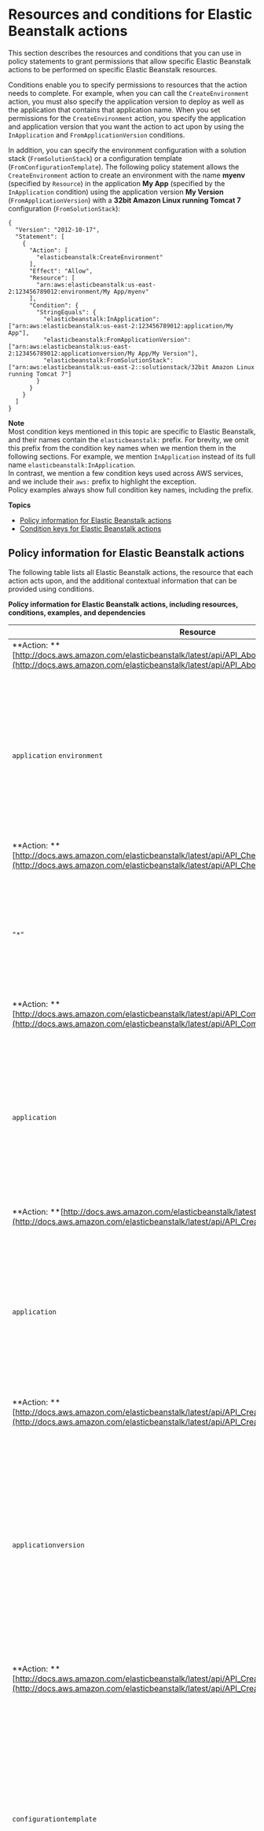 # Resources and conditions for Elastic Beanstalk actions<a name="AWSHowTo.iam.policies.actions"></a>

This section describes the resources and conditions that you can use in policy statements to grant permissions that allow specific Elastic Beanstalk actions to be performed on specific Elastic Beanstalk resources\.

Conditions enable you to specify permissions to resources that the action needs to complete\. For example, when you can call the `CreateEnvironment` action, you must also specify the application version to deploy as well as the application that contains that application name\. When you set permissions for the `CreateEnvironment` action, you specify the application and application version that you want the action to act upon by using the `InApplication` and `FromApplicationVersion` conditions\. 

In addition, you can specify the environment configuration with a solution stack \(`FromSolutionStack`\) or a configuration template \(`FromConfigurationTemplate`\)\. The following policy statement allows the `CreateEnvironment` action to create an environment with the name **myenv** \(specified by `Resource`\) in the application **My App** \(specified by the `InApplication` condition\) using the application version **My Version** \(`FromApplicationVersion`\) with a **32bit Amazon Linux running Tomcat 7** configuration \(`FromSolutionStack`\):

```
{
  "Version": "2012-10-17",
  "Statement": [
    {
      "Action": [
        "elasticbeanstalk:CreateEnvironment"
      ],
      "Effect": "Allow",
      "Resource": [
        "arn:aws:elasticbeanstalk:us-east-2:123456789012:environment/My App/myenv"
      ],
      "Condition": {
        "StringEquals": {
          "elasticbeanstalk:InApplication": ["arn:aws:elasticbeanstalk:us-east-2:123456789012:application/My App"],
          "elasticbeanstalk:FromApplicationVersion": ["arn:aws:elasticbeanstalk:us-east-2:123456789012:applicationversion/My App/My Version"],
          "elasticbeanstalk:FromSolutionStack": ["arn:aws:elasticbeanstalk:us-east-2::solutionstack/32bit Amazon Linux running Tomcat 7"]
        }
      }
    }
  ]
}
```

**Note**  
Most condition keys mentioned in this topic are specific to Elastic Beanstalk, and their names contain the `elasticbeanstalk:` prefix\. For brevity, we omit this prefix from the condition key names when we mention them in the following sections\. For example, we mention `InApplication` instead of its full name `elasticbeanstalk:InApplication`\.  
In contrast, we mention a few condition keys used across AWS services, and we include their `aws:` prefix to highlight the exception\.  
Policy examples always show full condition key names, including the prefix\.

**Topics**
+ [Policy information for Elastic Beanstalk actions](#AWSHowTo.iam.policies.actions.table)
+ [Condition keys for Elastic Beanstalk actions](#AWSHowTo.iam.policies.conditions)

## Policy information for Elastic Beanstalk actions<a name="AWSHowTo.iam.policies.actions.table"></a>

The following table lists all Elastic Beanstalk actions, the resource that each action acts upon, and the additional contextual information that can be provided using conditions\.


**Policy information for Elastic Beanstalk actions, including resources, conditions, examples, and dependencies**  

| Resource | Conditions | Example statement | 
| --- | --- | --- | 
| **Action: **[http://docs.aws.amazon.com/elasticbeanstalk/latest/api/API_AbortEnvironmentUpdate.html](http://docs.aws.amazon.com/elasticbeanstalk/latest/api/API_AbortEnvironmentUpdate.html) | 
|  `application` `environment`  |  `aws:ResourceTag/key-name` \(Optional\) `aws:TagKeys` \(Optional\)  |  The following policy allows a user to abort environment update operations on environments in an application named `My App`\. <pre>{<br />  "Version": "2012-10-17",<br />  "Statement": [<br />    {<br />      "Action": [<br />        "elasticbeanstalk:AbortEnvironmentUpdate"<br />      ],<br />      "Effect": "Allow",<br />      "Resource": [<br />        "arn:aws:elasticbeanstalk:us-east-2:123456789012:application/My App"<br />      ]<br />    }<br />  ]<br />}</pre>  | 
| **Action: **[http://docs.aws.amazon.com/elasticbeanstalk/latest/api/API_CheckDNSAvailability.html](http://docs.aws.amazon.com/elasticbeanstalk/latest/api/API_CheckDNSAvailability.html) | 
|  `"*"`  |  N/A  |  <pre>{<br />  "Version": "2012-10-17",<br />  "Statement": [<br />    {<br />      "Action": [<br />        "elasticbeanstalk:CheckDNSAvailability"<br />      ],<br />      "Effect": "Allow",<br />      "Resource": "*"<br />    }<br />  ]<br />}</pre>  | 
| **Action: **[http://docs.aws.amazon.com/elasticbeanstalk/latest/api/API_ComposeEnvironments.html](http://docs.aws.amazon.com/elasticbeanstalk/latest/api/API_ComposeEnvironments.html) | 
|  `application`  |  `aws:ResourceTag/key-name` \(Optional\) `aws:TagKeys` \(Optional\)  |  The following policy allows a user to compose environments that belong to an application named `My App`\. <pre>{<br />  "Version": "2012-10-17",<br />  "Statement": [<br />    {<br />      "Action": [<br />        "elasticbeanstalk:ComposeEnvironments"<br />      ],<br />      "Effect": "Allow",<br />      "Resource": [<br />        "arn:aws:elasticbeanstalk:us-east-2:123456789012:environment/My App"<br />      ]<br />    }<br />  ]<br />}</pre>  | 
| **Action: **[http://docs.aws.amazon.com/elasticbeanstalk/latest/api/API_CreateApplication.html](http://docs.aws.amazon.com/elasticbeanstalk/latest/api/API_CreateApplication.html) | 
|  `application`  |  `aws:RequestTag/key-name` \(Optional\) `aws:TagKeys` \(Optional\)  |  This example allows the `CreateApplication` action to create applications whose names begin with **DivA**: <pre>{<br />  "Version": "2012-10-17",<br />  "Statement": [<br />    {<br />      "Action": [<br />        "elasticbeanstalk:CreateApplication"<br />      ],<br />      "Effect": "Allow",<br />      "Resource": [<br />        "arn:aws:elasticbeanstalk:us-east-2:123456789012:application/DivA*"<br />      ]<br />    }<br />  ]<br />}</pre>  | 
| **Action: **[http://docs.aws.amazon.com/elasticbeanstalk/latest/api/API_CreateApplicationVersion.html](http://docs.aws.amazon.com/elasticbeanstalk/latest/api/API_CreateApplicationVersion.html) | 
|  `applicationversion`  |  `InApplication` `aws:RequestTag/key-name` \(Optional\) `aws:TagKeys` \(Optional\)  |  This example allows the `CreateApplicationVersion` action to create application versions with any name \(**\***\) in the application **My App**: <pre>{<br />  "Version": "2012-10-17",<br />  "Statement": [<br />    {<br />      "Action": [<br />        "elasticbeanstalk:CreateApplicationVersion"<br />      ],<br />      "Effect": "Allow",<br />      "Resource": [<br />        "arn:aws:elasticbeanstalk:us-east-2:123456789012:applicationversion/My App/*"<br />      ],<br />      "Condition": {<br />        "StringEquals": {<br />          "elasticbeanstalk:InApplication": ["arn:aws:elasticbeanstalk:us-east-2:123456789012:application/My App"]<br />        }<br />      }<br />    }<br />  ]<br />}</pre>  | 
| **Action: **[http://docs.aws.amazon.com/elasticbeanstalk/latest/api/API_CreateConfigurationTemplate.html](http://docs.aws.amazon.com/elasticbeanstalk/latest/api/API_CreateConfigurationTemplate.html) | 
|  `configurationtemplate`  |  `InApplication` `FromApplication` `FromApplicationVersion` `FromConfigurationTemplate` `FromEnvironment` `FromSolutionStack` `aws:RequestTag/key-name` \(Optional\) `aws:TagKeys` \(Optional\)  |  The following policy allows the `CreateConfigurationTemplate` action to create configuration templates whose name begins with **My Template** \(`My Template*`\) in the application **My App**: <pre>{<br />  "Version": "2012-10-17",<br />  "Statement": [<br />    {<br />      "Action": [<br />        "elasticbeanstalk:CreateConfigurationTemplate"<br />      ],<br />      "Effect": "Allow",<br />      "Resource": [<br />        "arn:aws:elasticbeanstalk:us-east-2:123456789012:configurationtemplate/My App/My Template*"<br />      ],<br />      "Condition": {<br />        "StringEquals": {<br />          "elasticbeanstalk:InApplication": ["arn:aws:elasticbeanstalk:us-east-2:123456789012:application/My App"],<br />          "elasticbeanstalk:FromSolutionStack": ["arn:aws:elasticbeanstalk:us-east-2::solutionstack/32bit Amazon Linux running Tomcat 7"]<br />        }<br />      }<br />    }<br />  ]<br />}</pre>  | 
| **Action: **[http://docs.aws.amazon.com/elasticbeanstalk/latest/api/API_CreateEnvironment.html](http://docs.aws.amazon.com/elasticbeanstalk/latest/api/API_CreateEnvironment.html) | 
|  `environment`  |  `InApplication` `FromApplicationVersion` `FromConfigurationTemplate` `FromSolutionStack` `aws:RequestTag/key-name` \(Optional\) `aws:TagKeys` \(Optional\)  |  The following policy allows the `CreateEnvironment` action to create an environment whose name is **myenv** in the application **My App** and using the solution stack **32bit Amazon Linux running Tomcat 7**: <pre>{<br />  "Version": "2012-10-17",<br />  "Statement": [<br />    {<br />      "Action": [<br />        "elasticbeanstalk:CreateEnvironment"<br />      ],<br />      "Effect": "Allow",<br />      "Resource": [<br />        "arn:aws:elasticbeanstalk:us-east-2:123456789012:environment/My App/myenv"<br />      ],<br />      "Condition": {<br />        "StringEquals": {<br />          "elasticbeanstalk:InApplication": ["arn:aws:elasticbeanstalk:us-east-2:123456789012:application/My App"],<br />          "elasticbeanstalk:FromApplicationVersion": ["arn:aws:elasticbeanstalk:us-east-2:123456789012:applicationversion/My App/My Version"],<br />          "elasticbeanstalk:FromSolutionStack": ["arn:aws:elasticbeanstalk:us-east-2::solutionstack/32bit Amazon Linux running Tomcat 7"]<br />        }<br />      }<br />    }<br />  ]<br />}</pre>  | 
| **Action: **[http://docs.aws.amazon.com/elasticbeanstalk/latest/api/API_CreatePlatformVersion.html](http://docs.aws.amazon.com/elasticbeanstalk/latest/api/API_CreatePlatformVersion.html) | 
|  `platform`  |  `aws:RequestTag/key-name` \(Optional\) `aws:TagKeys` \(Optional\)  |  This example allows the `CreatePlatformVersion` action to create platform versions targeting the `us-east-2` region, whose names begin with **us\-east\-2\_**: <pre>{<br />  "Version": "2012-10-17",<br />  "Statement": [<br />    {<br />      "Action": [<br />        "elasticbeanstalk:CreatePlatformVersion"<br />      ],<br />      "Effect": "Allow",<br />      "Resource": [<br />        "arn:aws:elasticbeanstalk:us-east-2:123456789012:platform/us-east-2_*"<br />      ]<br />    }<br />  ]<br />}</pre>  | 
| **Action: **[http://docs.aws.amazon.com/elasticbeanstalk/latest/api/API_CreateStorageLocation.html](http://docs.aws.amazon.com/elasticbeanstalk/latest/api/API_CreateStorageLocation.html) | 
|  `"*"`  |  N/A  |  <pre>{<br />  "Version": "2012-10-17",<br />  "Statement": [<br />    {<br />      "Action": [<br />        "elasticbeanstalk:CreateStorageLocation"<br />      ],<br />      "Effect": "Allow",<br />      "Resource": "*"<br />    }<br />  ]<br />}</pre>  | 
| **Action: **[http://docs.aws.amazon.com/elasticbeanstalk/latest/api/API_DeleteApplication.html](http://docs.aws.amazon.com/elasticbeanstalk/latest/api/API_DeleteApplication.html) | 
|  `application`  |  `aws:ResourceTag/key-name` \(Optional\) `aws:TagKeys` \(Optional\)  |  The following policy allows the `DeleteApplication` action to delete the application **My App**: <pre>{<br />  "Version": "2012-10-17",<br />  "Statement": [<br />    {<br />      "Action": [<br />        "elasticbeanstalk:DeleteApplication"<br />      ],<br />      "Effect": "Allow",<br />      "Resource": [<br />        "arn:aws:elasticbeanstalk:us-east-2:123456789012:application/My App"<br />      ]<br />    }<br />  ]<br />}</pre>  | 
| **Action: **[http://docs.aws.amazon.com/elasticbeanstalk/latest/api/API_DeleteApplicationVersion.html](http://docs.aws.amazon.com/elasticbeanstalk/latest/api/API_DeleteApplicationVersion.html) | 
|  `applicationversion`  |  `InApplication` `aws:ResourceTag/key-name` \(Optional\) `aws:TagKeys` \(Optional\)  |  The following policy allows the `DeleteApplicationVersion` action to delete an application version whose name is **My Version** in the application **My App**: <pre>{<br />  "Version": "2012-10-17",<br />  "Statement": [<br />    {<br />      "Action": [<br />        "elasticbeanstalk:DeleteApplicationVersion"<br />      ],<br />      "Effect": "Allow",<br />      "Resource": [<br />        "arn:aws:elasticbeanstalk:us-east-2:123456789012:applicationversion/My App/My Version"<br />      ],<br />      "Condition": {<br />        "StringEquals": {<br />          "elasticbeanstalk:InApplication": ["arn:aws:elasticbeanstalk:us-east-2:123456789012:application/My App"]<br />        }<br />      }        <br />    }<br />  ]<br />}</pre>  | 
| **Action: **[http://docs.aws.amazon.com/elasticbeanstalk/latest/api/API_DeleteConfigurationTemplate.html](http://docs.aws.amazon.com/elasticbeanstalk/latest/api/API_DeleteConfigurationTemplate.html) | 
|  `configurationtemplate`  |  `InApplication` \(Optional\) `aws:ResourceTag/key-name` \(Optional\) `aws:TagKeys` \(Optional\)  |  The following policy allows the `DeleteConfigurationTemplate` action to delete a configuration template whose name is **My Template** in the application **My App**\. Specifying the application name as a condition is optional\. <pre>{<br />  "Version": "2012-10-17",<br />  "Statement": [<br />    {<br />      "Action": [<br />        "elasticbeanstalk:DeleteConfigurationTemplate"<br />      ],<br />      "Effect": "Allow",<br />      "Resource": [<br />        "arn:aws:elasticbeanstalk:us-east-2:123456789012:configurationtemplate/My App/My Template"<br />      ]<br />    }<br />  ]<br />}</pre>  | 
| **Action: **[http://docs.aws.amazon.com/elasticbeanstalk/latest/api/API_DeleteEnvironmentConfiguration.html](http://docs.aws.amazon.com/elasticbeanstalk/latest/api/API_DeleteEnvironmentConfiguration.html) | 
|  `environment`  |  `InApplication` \(Optional\)  |  The following policy allows the `DeleteEnvironmentConfiguration` action to delete a draft configuration for the environment **myenv** in the application **My App**\. Specifying the application name as a condition is optional\. <pre>{<br />  "Version": "2012-10-17",<br />  "Statement": [<br />    {<br />      "Action": [<br />        "elasticbeanstalk:DeleteEnvironmentConfiguration"<br />      ],<br />      "Effect": "Allow",<br />      "Resource": [<br />        "arn:aws:elasticbeanstalk:us-east-2:123456789012:environment/My App/myenv"<br />      ]<br />    }<br />  ]<br />}</pre>  | 
| **Action: **[http://docs.aws.amazon.com/elasticbeanstalk/latest/api/API_DeletePlatformVersion.html](http://docs.aws.amazon.com/elasticbeanstalk/latest/api/API_DeletePlatformVersion.html) | 
|  `platform`  |  `aws:ResourceTag/key-name` \(Optional\) `aws:TagKeys` \(Optional\)  |  The following policy allows the `DeletePlatformVersion` action to delete platform versions targeting the `us-east-2` region, whose names begin with **us\-east\-2\_**: <pre>{<br />  "Version": "2012-10-17",<br />  "Statement": [<br />    {<br />      "Action": [<br />        "elasticbeanstalk:DeletePlatformVersion"<br />      ],<br />      "Effect": "Allow",<br />      "Resource": [<br />        "arn:aws:elasticbeanstalk:us-east-2:123456789012:platform/us-east-2_*"<br />      ]<br />    }<br />  ]<br />}</pre>  | 
| **Action: **[http://docs.aws.amazon.com/elasticbeanstalk/latest/api/API_DescribeApplications.html](http://docs.aws.amazon.com/elasticbeanstalk/latest/api/API_DescribeApplications.html) | 
|  `application`  |  `aws:ResourceTag/key-name` \(Optional\) `aws:TagKeys` \(Optional\)  |  The following policy allows the `DescribeApplications` action to describe the application My App\. <pre>{<br />  "Version": "2012-10-17",<br />  "Statement": [<br />    {<br />      "Action": [<br />        "elasticbeanstalk:DescribeApplications"<br />      ],<br />      "Effect": "Allow",<br />      "Resource": [<br />        "arn:aws:elasticbeanstalk:us-east-2:123456789012:application/My App"<br />      ]<br />    }<br />  ]<br />}</pre>  | 
| **Action: **[http://docs.aws.amazon.com/elasticbeanstalk/latest/api/API_DescribeApplicationVersions.html](http://docs.aws.amazon.com/elasticbeanstalk/latest/api/API_DescribeApplicationVersions.html) | 
|  `applicationversion`  |  `InApplication` \(Optional\) `aws:ResourceTag/key-name` \(Optional\) `aws:TagKeys` \(Optional\)  |  The following policy allows the `DescribeApplicationVersions` action to describe the application version **My Version** in the application **My App**\. Specifying the application name as a condition is optional\. <pre>{<br />  "Version": "2012-10-17",<br />  "Statement": [<br />    {<br />      "Action": [<br />        "elasticbeanstalk:DescribeApplicationVersions"<br />      ],<br />      "Effect": "Allow",<br />      "Resource": [<br />        "arn:aws:elasticbeanstalk:us-east-2:123456789012:applicationversion/My App/My Version"<br />      ]<br />    }<br />  ]<br />}</pre>  | 
| **Action: **[http://docs.aws.amazon.com/elasticbeanstalk/latest/api/API_DescribeConfigurationOptions.html](http://docs.aws.amazon.com/elasticbeanstalk/latest/api/API_DescribeConfigurationOptions.html) | 
|  `environment` `configurationtemplate` `solutionstack`  |  `InApplication` \(Optional\) `aws:ResourceTag/key-name` \(Optional\) `aws:TagKeys` \(Optional\)  |  The following policy allows the `DescribeConfigurationOptions` action to describe the configuration options for the environment **myenv** in the application **My App**\. Specifying the application name as a condition is optional\. <pre>{<br />  "Version": "2012-10-17",<br />  "Statement": [<br />    {<br />      "Action": "elasticbeanstalk:DescribeConfigurationOptions",<br />      "Effect": "Allow",<br />      "Resource": [<br />        "arn:aws:elasticbeanstalk:us-east-2:123456789012:environment/My App/myenv"<br />      ]<br />    }<br />  ]<br />}</pre>  | 
| **Action: **[http://docs.aws.amazon.com/elasticbeanstalk/latest/api/API_DescribeConfigurationSettings.html](http://docs.aws.amazon.com/elasticbeanstalk/latest/api/API_DescribeConfigurationSettings.html) | 
|  `environment` `configurationtemplate`  |  `InApplication` \(Optional\) `aws:ResourceTag/key-name` \(Optional\) `aws:TagKeys` \(Optional\)  |  The following policy allows the `DescribeConfigurationSettings` action to describe the configuration settings for the environment **myenv** in the application **My App**\. Specifying the application name as a condition is optional\. <pre>{<br />  "Version": "2012-10-17",<br />  "Statement": [<br />    {<br />      "Action": "elasticbeanstalk:DescribeConfigurationSettings",<br />      "Effect": "Allow",<br />      "Resource": [<br />        "arn:aws:elasticbeanstalk:us-east-2:123456789012:environment/My App/myenv"<br />      ]<br />    }<br />  ]<br />}</pre>  | 
| **Action: **[http://docs.aws.amazon.com/elasticbeanstalk/latest/api/API_DescribeEnvironmentHealth.html](http://docs.aws.amazon.com/elasticbeanstalk/latest/api/API_DescribeEnvironmentHealth.html) | 
|  `environment`  |  `aws:ResourceTag/key-name` \(Optional\) `aws:TagKeys` \(Optional\)  |  The following policy allows use of `DescribeEnvironmentHealth` to retrieve health information for an environment named **myenv**\. <pre>{<br />  "Version": "2012-10-17",<br />  "Statement": [<br />    {<br />      "Action": "elasticbeanstalk:DescribeEnvironmentHealth",<br />      "Effect": "Allow",<br />      "Resource": [<br />        "arn:aws:elasticbeanstalk:us-east-2:123456789012:environment/My App/myenv"<br />      ]<br />    }<br />  ]<br />}</pre>  | 
| **Action: **[http://docs.aws.amazon.com/elasticbeanstalk/latest/api/API_DescribeEnvironmentResources.html](http://docs.aws.amazon.com/elasticbeanstalk/latest/api/API_DescribeEnvironmentResources.html) | 
|  `environment`  |  `InApplication` \(Optional\) `aws:ResourceTag/key-name` \(Optional\) `aws:TagKeys` \(Optional\)  |  The following policy allows the `DescribeEnvironmentResources` action to return list of AWS resources for the environment **myenv** in the application **My App**\. Specifying the application name as a condition is optional\. <pre>{<br />  "Version": "2012-10-17",<br />  "Statement": [<br />    {<br />      "Action": "elasticbeanstalk:DescribeEnvironmentResources",<br />      "Effect": "Allow",<br />      "Resource": [<br />        "arn:aws:elasticbeanstalk:us-east-2:123456789012:environment/My App/myenv"<br />      ]<br />    }<br />  ]<br />}</pre>  | 
| **Action: **[http://docs.aws.amazon.com/elasticbeanstalk/latest/api/API_DescribeEnvironments.html](http://docs.aws.amazon.com/elasticbeanstalk/latest/api/API_DescribeEnvironments.html) | 
|  `environment`  |  `InApplication` \(Optional\) `aws:ResourceTag/key-name` \(Optional\) `aws:TagKeys` \(Optional\)  |  The following policy allows the `DescribeEnvironments` action to describe the environments **myenv** and **myotherenv** in the application **My App**\. Specifying the application name as a condition is optional\. <pre>{<br />  "Version": "2012-10-17",<br />  "Statement": [<br />    {<br />      "Action": "elasticbeanstalk:DescribeEnvironments",<br />      "Effect": "Allow",<br />      "Resource": [<br />        "arn:aws:elasticbeanstalk:us-east-2:123456789012:environment/My App/myenv",<br />        "arn:aws:elasticbeanstalk:us-east-2:123456789012:environment/My App2/myotherenv"<br />      ]<br />    }<br />  ]<br />}</pre>  | 
| **Action: **[http://docs.aws.amazon.com/elasticbeanstalk/latest/api/API_DescribeEvents.html](http://docs.aws.amazon.com/elasticbeanstalk/latest/api/API_DescribeEvents.html) | 
|  `application` `applicationversion` `configurationtemplate` `environment`  |  `InApplication` `aws:ResourceTag/key-name` \(Optional\) `aws:TagKeys` \(Optional\)  |  The following policy allows the `DescribeEvents` action to list event descriptions for the environment **myenv** and the application version **My Version** in the application **My App**\. <pre>{<br />  "Version": "2012-10-17",<br />  "Statement": [<br />    {<br />      "Action": "elasticbeanstalk:DescribeEvents",<br />      "Effect": "Allow",<br />      "Resource": [<br />        "arn:aws:elasticbeanstalk:us-east-2:123456789012:environment/My App/myenv",<br />        "arn:aws:elasticbeanstalk:us-east-2:123456789012:applicationversion/My App/My Version"<br />      ],<br />      "Condition": {<br />        "StringEquals": {<br />          "elasticbeanstalk:InApplication": ["arn:aws:elasticbeanstalk:us-east-2:123456789012:application/My App"]<br />        }<br />      }<br />    }<br />  ]<br />}</pre>  | 
| **Action: **[http://docs.aws.amazon.com/elasticbeanstalk/latest/api/API_DescribeInstancesHealth.html](http://docs.aws.amazon.com/elasticbeanstalk/latest/api/API_DescribeInstancesHealth.html) | 
|  `environment`  |  N/A  |  The following policy allows use of `DescribeInstancesHealth` to retrieve health information for instances in an environment named **myenv**\. <pre>{<br />  "Version": "2012-10-17",<br />  "Statement": [<br />    {<br />      "Action": "elasticbeanstalk:DescribeInstancesHealth",<br />      "Effect": "Allow",<br />      "Resource": [<br />        "arn:aws:elasticbeanstalk:us-east-2:123456789012:environment/My App/myenv"<br />      ]<br />    }<br />  ]<br />}</pre>  | 
| **Action: **[http://docs.aws.amazon.com/elasticbeanstalk/latest/api/API_DescribePlatformVersion.html](http://docs.aws.amazon.com/elasticbeanstalk/latest/api/API_DescribePlatformVersion.html) | 
|  `platform`  |  `aws:ResourceTag/key-name` \(Optional\) `aws:TagKeys` \(Optional\)  |  The following policy allows the `DescribePlatformVersion` action to describe platform versions targeting the `us-east-2` region, whose names begin with **us\-east\-2\_**: <pre>{<br />  "Version": "2012-10-17",<br />  "Statement": [<br />    {<br />      "Action": [<br />        "elasticbeanstalk:DescribePlatformVersion"<br />      ],<br />      "Effect": "Allow",<br />      "Resource": [<br />        "arn:aws:elasticbeanstalk:us-east-2:123456789012:platform/us-east-2_*"<br />      ]<br />    }<br />  ]<br />}</pre>  | 
| **Action: **[http://docs.aws.amazon.com/elasticbeanstalk/latest/api/API_ListAvailableSolutionStacks.html](http://docs.aws.amazon.com/elasticbeanstalk/latest/api/API_ListAvailableSolutionStacks.html) | 
|  `solutionstack`  |  N/A  |  The following policy allows the `ListAvailableSolutionStacks` action to return only the solution stack **32bit Amazon Linux running Tomcat 7**\. <pre>{<br />  "Version": "2012-10-17",<br />  "Statement": [<br />    {<br />      "Action": [<br />        "elasticbeanstalk:ListAvailableSolutionStacks"<br />      ],<br />      "Effect": "Allow",<br />      "Resource": "arn:aws:elasticbeanstalk:us-east-2::solutionstack/32bit Amazon Linux running Tomcat 7"<br />    }<br />  ]<br />}</pre>  | 
| **Action: **[http://docs.aws.amazon.com/elasticbeanstalk/latest/api/API_ListPlatformVersions.html](http://docs.aws.amazon.com/elasticbeanstalk/latest/api/API_ListPlatformVersions.html) | 
|  `platform`  |  `aws:RequestTag/key-name` \(Optional\) `aws:TagKeys` \(Optional\)  |  This example allows the `CreatePlatformVersion` action to create platform versions targeting the `us-east-2` region, whose names begin with **us\-east\-2\_**: <pre>{<br />  "Version": "2012-10-17",<br />  "Statement": [<br />    {<br />      "Action": [<br />        "elasticbeanstalk:ListPlatformVersions"<br />      ],<br />      "Effect": "Allow",<br />      "Resource": [<br />        "arn:aws:elasticbeanstalk:us-east-2:123456789012:platform/us-east-2_*"<br />      ]<br />    }<br />  ]<br />}</pre>  | 
| **Action: **[http://docs.aws.amazon.com/elasticbeanstalk/latest/api/API_ListTagsForResource.html](http://docs.aws.amazon.com/elasticbeanstalk/latest/api/API_ListTagsForResource.html) | 
|  `application` `applicationversion` `configurationtemplate` `environment` `platform`  |  `aws:ResourceTag/key-name` \(Optional\) `aws:TagKeys` \(Optional\)  |  The following policy allows the `ListTagsForResource` action to list tags of existing resources only if they have a tag named `stage` with the value `test`: <pre>{<br />  "Version": "2012-10-17",<br />  "Statement": [<br />    {<br />      "Action": [<br />        "elasticbeanstalk:ListTagsForResource"<br />      ],<br />      "Effect": "Allow",<br />      "Resource": "*",<br />      "Condition": {<br />        "StringEquals": {<br />          "aws:ResourceTag/stage": ["test"]<br />        }<br />      }<br />    }<br />  ]<br />}</pre>  | 
| **Action: **[http://docs.aws.amazon.com/elasticbeanstalk/latest/api/API_RebuildEnvironment.html](http://docs.aws.amazon.com/elasticbeanstalk/latest/api/API_RebuildEnvironment.html) | 
|  `environment`  |  `InApplication` `aws:ResourceTag/key-name` \(Optional\) `aws:TagKeys` \(Optional\)  |  The following policy allows the `RebuildEnvironment` action to rebuild the environment **myenv** in the application **My App**\. <pre>{<br />  "Version": "2012-10-17",<br />  "Statement": [<br />    {<br />      "Action": [<br />        "elasticbeanstalk:RebuildEnvironment"<br />      ],<br />      "Effect": "Allow",<br />      "Resource": [<br />        "arn:aws:elasticbeanstalk:us-east-2:123456789012:environment/My App/myenv"<br />      ],<br />      "Condition": {<br />        "StringEquals": {<br />          "elasticbeanstalk:InApplication": ["arn:aws:elasticbeanstalk:us-east-2:123456789012:application/My App"]<br />        }<br />      }<br />    }<br />  ]<br />}</pre>  | 
| **Action: **[http://docs.aws.amazon.com/elasticbeanstalk/latest/api/API_RequestEnvironmentInfo.html](http://docs.aws.amazon.com/elasticbeanstalk/latest/api/API_RequestEnvironmentInfo.html) | 
|  `environment`  |  `InApplication` `aws:ResourceTag/key-name` \(Optional\) `aws:TagKeys` \(Optional\)  |  The following policy allows the `RequestEnvironmentInfo` action to compile information about the environment **myenv** in the application **My App**\. <pre>{<br />  "Version": "2012-10-17",<br />  "Statement": [<br />    {<br />      "Action": [<br />        "elasticbeanstalk:RequestEnvironmentInfo"<br />      ],<br />      "Effect": "Allow",<br />      "Resource": [<br />        "arn:aws:elasticbeanstalk:us-east-2:123456789012:environment/My App/myenv"<br />      ],<br />      "Condition": {<br />        "StringEquals": {<br />          "elasticbeanstalk:InApplication": ["arn:aws:elasticbeanstalk:us-east-2:123456789012:application/My App"]<br />        }<br />      }<br />    }<br />  ]<br />}</pre>  | 
| **Action: **[http://docs.aws.amazon.com/elasticbeanstalk/latest/api/API_RestartAppServer.html](http://docs.aws.amazon.com/elasticbeanstalk/latest/api/API_RestartAppServer.html) | 
|  `environment`  |  `InApplication`  |  The following policy allows the `RestartAppServer` action to restart the application container server for the environment **myenv** in the application **My App**\. <pre>{<br />  "Version": "2012-10-17",<br />  "Statement": [<br />    {<br />      "Action": [<br />        "elasticbeanstalk:RestartAppServer"<br />      ],<br />      "Effect": "Allow",<br />      "Resource": [<br />        "arn:aws:elasticbeanstalk:us-east-2:123456789012:environment/My App/myenv"<br />      ],<br />      "Condition": {<br />        "StringEquals": {<br />          "elasticbeanstalk:InApplication": ["arn:aws:elasticbeanstalk:us-east-2:123456789012:application/My App"]<br />        }<br />      }<br />    }<br />  ]<br />}</pre>  | 
| **Action: **[http://docs.aws.amazon.com/elasticbeanstalk/latest/api/API_RetrieveEnvironmentInfo.html](http://docs.aws.amazon.com/elasticbeanstalk/latest/api/API_RetrieveEnvironmentInfo.html) | 
|  `environment`  |  `InApplication` `aws:ResourceTag/key-name` \(Optional\) `aws:TagKeys` \(Optional\)  |  The following policy allows the `RetrieveEnvironmentInfo` action to retrieve the compiled information for the environment **myenv** in the application **My App**\. <pre>{<br />  "Version": "2012-10-17",<br />  "Statement": [<br />    {<br />      "Action": [<br />        "elasticbeanstalk:RetrieveEnvironmentInfo"<br />      ],<br />      "Effect": "Allow",<br />      "Resource": [<br />        "arn:aws:elasticbeanstalk:us-east-2:123456789012:environment/My App/myenv"<br />      ],<br />      "Condition": {<br />        "StringEquals": {<br />          "elasticbeanstalk:InApplication": ["arn:aws:elasticbeanstalk:us-east-2:123456789012:application/My App"]<br />        }<br />      }<br />    }<br />  ]<br />}</pre>  | 
| **Action: **[http://docs.aws.amazon.com/elasticbeanstalk/latest/api/API_SwapEnvironmentCNAMEs.html](http://docs.aws.amazon.com/elasticbeanstalk/latest/api/API_SwapEnvironmentCNAMEs.html) | 
|  `environment`  |  `InApplication` \(Optional\) `FromEnvironment` \(Optional\)  |  The following policy allows the `SwapEnvironmentCNAMEs` action to swap the CNAMEs for the environments **mysrcenv** and **mydestenv**\.  <pre>{<br />  "Version": "2012-10-17",<br />  "Statement": [<br />    {<br />      "Action": [<br />        "elasticbeanstalk:SwapEnvironmentCNAMEs"<br />      ],<br />      "Effect": "Allow",<br />      "Resource": [<br />        "arn:aws:elasticbeanstalk:us-east-2:123456789012:environment/My App/mysrcenv",<br />        "arn:aws:elasticbeanstalk:us-east-2:123456789012:environment/My App/mydestenv"<br />      ]<br />    }<br />  ]<br />}</pre>  | 
| **Action: **[http://docs.aws.amazon.com/elasticbeanstalk/latest/api/API_TerminateEnvironment.html](http://docs.aws.amazon.com/elasticbeanstalk/latest/api/API_TerminateEnvironment.html) | 
|  `environment`  |  `InApplication` `aws:ResourceTag/key-name` \(Optional\) `aws:TagKeys` \(Optional\)  |  The following policy allows the `TerminateEnvironment` action to terminate the environment **myenv** in the application **My App**\. <pre>{<br />  "Version": "2012-10-17",<br />  "Statement": [<br />    {<br />      "Action": [<br />        "elasticbeanstalk:TerminateEnvironment"<br />      ],<br />      "Effect": "Allow",<br />      "Resource": [<br />        "arn:aws:elasticbeanstalk:us-east-2:123456789012:environment/My App/myenv"<br />      ],<br />      "Condition": {<br />        "StringEquals": {<br />          "elasticbeanstalk:InApplication": ["arn:aws:elasticbeanstalk:us-east-2:123456789012:application/My App"]<br />        }<br />      }<br />    }<br />  ]<br />}</pre>  | 
| **Action: **[UpdateApplication](http://docs.aws.amazon.com/elasticbeanstalk/latest/api/API_UpdateApplication.html) | 
|  `application`  |  `aws:ResourceTag/key-name` \(Optional\) `aws:TagKeys` \(Optional\)  |  The following policy allows the `UpdateApplication` action to update properties of the application **My App**\. <pre>{<br />  "Version": "2012-10-17",<br />  "Statement": [<br />    {<br />      "Action": [<br />        "elasticbeanstalk:UpdateApplication"<br />      ],<br />      "Effect": "Allow",<br />      "Resource": [<br />        "arn:aws:elasticbeanstalk:us-east-2:123456789012:application/My App"<br />      ]<br />    }<br />  ]<br />}</pre>  | 
| **Action: **[UpdateApplicationResourceLifecycle](http://docs.aws.amazon.com/elasticbeanstalk/latest/api/API_UpdateApplicationResourceLifecycle.html) | 
|  `application`  |  `aws:ResourceTag/key-name` \(Optional\) `aws:TagKeys` \(Optional\)  |  The following policy allows the `UpdateApplicationResourceLifecycle` action to update lifecycle settings of the application **My App**\. <pre>{<br />  "Version": "2012-10-17",<br />  "Statement": [<br />    {<br />      "Action": [<br />        "elasticbeanstalk:UpdateApplicationResourceLifecycle"<br />      ],<br />      "Effect": "Allow",<br />      "Resource": [<br />        "arn:aws:elasticbeanstalk:us-east-2:123456789012:application/My App"<br />      ]<br />    }<br />  ]<br />}</pre>  | 
| **Action: **[http://docs.aws.amazon.com/elasticbeanstalk/latest/api/API_UpdateApplicationVersion.html](http://docs.aws.amazon.com/elasticbeanstalk/latest/api/API_UpdateApplicationVersion.html) | 
|  `applicationversion`  |  `InApplication` `aws:ResourceTag/key-name` \(Optional\) `aws:TagKeys` \(Optional\)  |  The following policy allows the `UpdateApplicationVersion` action to update the properties of the application version **My Version** in the application **My App**\. <pre>{<br />  "Version": "2012-10-17",<br />  "Statement": [<br />    {<br />      "Action": [<br />        "elasticbeanstalk:UpdateApplicationVersion"<br />      ],<br />      "Effect": "Allow",<br />      "Resource": [<br />        "arn:aws:elasticbeanstalk:us-east-2:123456789012:applicationversion/My App/My Version"<br />      ],<br />      "Condition": {<br />        "StringEquals": {<br />          "elasticbeanstalk:InApplication": ["arn:aws:elasticbeanstalk:us-east-2:123456789012:application/My App"]<br />        }<br />      }<br />    }<br />  ]<br />}</pre>  | 
| **Action: **[http://docs.aws.amazon.com/elasticbeanstalk/latest/api/API_UpdateConfigurationTemplate.html](http://docs.aws.amazon.com/elasticbeanstalk/latest/api/API_UpdateConfigurationTemplate.html) | 
|  `configurationtemplate`  |  `InApplication` `aws:ResourceTag/key-name` \(Optional\) `aws:TagKeys` \(Optional\)  |  The following policy allows the `UpdateConfigurationTemplate` action to update the properties or options of the configuration template **My Template** in the application **My App**\. <pre>{<br />  "Version": "2012-10-17",<br />  "Statement": [<br />    {<br />      "Action": [<br />        "elasticbeanstalk:UpdateConfigurationTemplate"<br />      ],<br />      "Effect": "Allow",<br />      "Resource": [<br />        "arn:aws:elasticbeanstalk:us-east-2:123456789012:configurationtemplate/My App/My Template"<br />      ],<br />      "Condition": {<br />        "StringEquals": {<br />          "elasticbeanstalk:InApplication": ["arn:aws:elasticbeanstalk:us-east-2:123456789012:application/My App"]<br />        }<br />      }<br />    }<br />  ]<br />}</pre>  | 
| **Action: **[http://docs.aws.amazon.com/elasticbeanstalk/latest/api/API_UpdateEnvironment.html](http://docs.aws.amazon.com/elasticbeanstalk/latest/api/API_UpdateEnvironment.html) | 
|  `environment`  |  `InApplication` `FromApplicationVersion` `FromConfigurationTemplate` `aws:ResourceTag/key-name` \(Optional\) `aws:TagKeys` \(Optional\)  |  The following policy allows the `UpdateEnvironment` action to update the environment **myenv** in the application **My App** by deploying the application version **My Version**\. <pre>{<br />  "Version": "2012-10-17",<br />  "Statement": [<br />    {<br />      "Action": [<br />        "elasticbeanstalk:UpdateEnvironment"<br />      ],<br />      "Effect": "Allow",<br />      "Resource": [<br />        "arn:aws:elasticbeanstalk:us-east-2:123456789012:environment/My App/myenv"<br />      ],<br />      "Condition": {<br />        "StringEquals": {<br />          "elasticbeanstalk:InApplication": ["arn:aws:elasticbeanstalk:us-east-2:123456789012:application/My App"],<br />          "elasticbeanstalk:FromApplicationVersion": ["arn:aws:elasticbeanstalk:us-east-2:123456789012:applicationversion/My App/My Version"]<br />        }<br />      }<br />    }<br />  ]<br />}</pre>  | 
| **Action: **[ `UpdateTagsForResource`](http://docs.aws.amazon.com/elasticbeanstalk/latest/api/API_UpdateTagsForResource.html) – `AddTags` | 
|  `application` `applicationversion` `configurationtemplate` `environment` `platform`  |  `aws:ResourceTag/key-name` \(Optional\) `aws:RequestTag/key-name` \(Optional\) `aws:TagKeys` \(Optional\)  |  The `AddTags` action is one of two virtual actions associated with the [http://docs.aws.amazon.com/elasticbeanstalk/latest/api/API_UpdateTagsForResource.html](http://docs.aws.amazon.com/elasticbeanstalk/latest/api/API_UpdateTagsForResource.html) API\. The following policy allows the `AddTags` action to modify tags of existing resources only if they have a tag named `stage` with the value `test`: <pre>{<br />  "Version": "2012-10-17",<br />  "Statement": [<br />    {<br />      "Action": [<br />        "elasticbeanstalk:AddTags"<br />      ],<br />      "Effect": "Allow",<br />      "Resource": "*",<br />      "Condition": {<br />        "StringEquals": {<br />          "aws:ResourceTag/stage": ["test"]<br />        }<br />      }<br />    }<br />  ]<br />}</pre>  | 
| **Action: **[ `UpdateTagsForResource`](http://docs.aws.amazon.com/elasticbeanstalk/latest/api/API_UpdateTagsForResource.html) – `RemoveTags` | 
|  `application` `applicationversion` `configurationtemplate` `environment` `platform`  |  `aws:ResourceTag/key-name` \(Optional\) `aws:TagKeys` \(Optional\)  |  The `RemoveTags` action is one of two virtual actions associated with the [http://docs.aws.amazon.com/elasticbeanstalk/latest/api/API_UpdateTagsForResource.html](http://docs.aws.amazon.com/elasticbeanstalk/latest/api/API_UpdateTagsForResource.html) API\. The following policy denies the `RemoveTags` action to request the removal of a tag named `stage` from existing resources: <pre>{<br />  "Version": "2012-10-17",<br />  "Statement": [<br />    {<br />      "Action": [<br />        "elasticbeanstalk:RemoveTags"<br />      ],<br />      "Effect": "Deny",<br />      "Resource": "*",<br />      "Condition": {<br />        "ForAnyValue:StringEquals": {<br />          "aws:TagKeys": ["stage"]<br />        }<br />      }<br />    }<br />  ]<br />}</pre>  | 
| **Action: **[http://docs.aws.amazon.com/elasticbeanstalk/latest/api/API_ValidateConfigurationSettings.html](http://docs.aws.amazon.com/elasticbeanstalk/latest/api/API_ValidateConfigurationSettings.html) | 
|  `template` `environment`  |  `InApplication` `aws:ResourceTag/key-name` \(Optional\) `aws:TagKeys` \(Optional\)  |  The following policy allows the `ValidateConfigurationSettings` action to validates configuration settings against the environment **myenv** in the application **My App**\. <pre>{<br />  "Version": "2012-10-17",<br />  "Statement": [<br />    {<br />      "Action": [<br />        "elasticbeanstalk:ValidateConfigurationSettings"<br />      ],<br />      "Effect": "Allow",<br />      "Resource": [<br />        "arn:aws:elasticbeanstalk:us-east-2:123456789012:environment/My App/myenv"<br />      ],<br />      "Condition": {<br />        "StringEquals": {<br />          "elasticbeanstalk:InApplication": ["arn:aws:elasticbeanstalk:us-east-2:123456789012:application/My App"]<br />        }<br />      }<br />    }<br />  ]<br />}</pre>  | 

## Condition keys for Elastic Beanstalk actions<a name="AWSHowTo.iam.policies.conditions"></a>

Keys enable you to specify conditions that express dependencies, restrict permissions, or specify constraints on the input parameters for an action\. Elastic Beanstalk supports the following keys\.

`InApplication`  
Specifies the application that contains the resource that the action operates on\.  
The following example allows the `UpdateApplicationVersion` action to update the properties of the application version **My Version**\. The `InApplication` condition specifies **My App** as the container for **My Version**\.  

```
{
  "Version": "2012-10-17",
  "Statement": [
    {
      "Action": [
        "elasticbeanstalk:UpdateApplicationVersion"
      ],
      "Effect": "Allow",
      "Resource": [
        "arn:aws:elasticbeanstalk:us-east-2:123456789012:applicationversion/My App/My Version"
      ],
      "Condition": {
        "StringEquals": {
          "elasticbeanstalk:InApplication": ["arn:aws:elasticbeanstalk:us-east-2:123456789012:application/My App"]
        }
      }
    }
  ]
}
```

`FromApplicationVersion`  
Specifies an application version as a dependency or a constraint on an input parameter\.  
The following example allows the `UpdateEnvironment` action to update the environment **myenv** in the application **My App**\. The `FromApplicationVersion` condition constrains the `VersionLabel` parameter to allow only the application version **My Version** to update the environment\.  

```
{
  "Version": "2012-10-17",
  "Statement": [
    {
      "Action": [
        "elasticbeanstalk:UpdateEnvironment"
      ],
      "Effect": "Allow",
      "Resource": [
        "arn:aws:elasticbeanstalk:us-east-2:123456789012:environment/My App/myenv"
      ],
      "Condition": {
        "StringEquals": {
          "elasticbeanstalk:InApplication": ["arn:aws:elasticbeanstalk:us-east-2:123456789012:application/My App"],
          "elasticbeanstalk:FromApplicationVersion": ["arn:aws:elasticbeanstalk:us-east-2:123456789012:applicationversion/My App/My Version"]
        }
      }
    }
  ]
}
```

`FromConfigurationTemplate`  
Specifies a configuration template as a dependency or a constraint on an input parameter\.  
The following example allows the `UpdateEnvironment` action to update the environment **myenv** in the application **My App**\. The `FromConfigurationTemplate` condition constrains the `TemplateName` parameter to allow only the configuration template **My Template** to update the environment\.  

```
{
  "Version": "2012-10-17",
  "Statement": [
    {
      "Action": [
        "elasticbeanstalk:UpdateEnvironment"
      ],
      "Effect": "Allow",
      "Resource": [
        "arn:aws:elasticbeanstalk:us-east-2:123456789012:environment/My App/myenv"
      ],
      "Condition": {
        "StringEquals": {
          "elasticbeanstalk:InApplication": ["arn:aws:elasticbeanstalk:us-east-2:123456789012:application/My App"],
          "elasticbeanstalk:FromConfigurationTemplate": ["arn:aws:elasticbeanstalk:us-east-2:123456789012:configurationtemplate/My App/My Template"]
        }
      }
    }
  ]
}
```

`FromEnvironment`  
Specifies an environment as a dependency or a constraint on an input parameter\.  
The following example allows the `SwapEnvironmentCNAMEs` action to swap the CNAMEs in **My App** for all environments whose names begin with **mysrcenv** and **mydestenv** but not those environments whose names begin with **mysrcenvPROD\*** and **mydestenvPROD\***\.   

```
{
  "Version": "2012-10-17",
  "Statement": [
    {
      "Action": [
        "elasticbeanstalk:SwapEnvironmentCNAMEs"
      ],
      "Effect": "Allow",
      "Resource": [
        "arn:aws:elasticbeanstalk:us-east-2:123456789012:environment/My App/mysrcenv*",
        "arn:aws:elasticbeanstalk:us-east-2:123456789012:environment/My App/mydestenv*"
      ],
      "Condition": {
        "StringNotLike": {
          "elasticbeanstalk:FromEnvironment": [
            "arn:aws:elasticbeanstalk:us-east-2:123456789012:environment/My App/mysrcenvPROD*",
            "arn:aws:elasticbeanstalk:us-east-2:123456789012:environment/My App/mydestenvPROD*"
          ]
        }
      }
    }
  ]
}
```

`FromSolutionStack`  
Specifies a solution stack as a dependency or a constraint on an input parameter\.  
The following policy allows the `CreateConfigurationTemplate` action to create configuration templates whose name begins with **My Template** \(`My Template*`\) in the application **My App**\. The `FromSolutionStack` condition constrains the `solutionstack` parameter to allow only the solution stack **32bit Amazon Linux running Tomcat 7** as the input value for that parameter\.  

```
{
  "Version": "2012-10-17",
  "Statement": [
    {
      "Action": [
        "elasticbeanstalk:CreateConfigurationTemplate"
      ],
      "Effect": "Allow",
      "Resource": [
        "arn:aws:elasticbeanstalk:us-east-2:123456789012:configurationtemplate/My App/My Template*"
      ],
      "Condition": {
        "StringEquals": {
          "elasticbeanstalk:InApplication": ["arn:aws:elasticbeanstalk:us-east-2:123456789012:application/My App"],
          "elasticbeanstalk:FromSolutionStack": ["arn:aws:elasticbeanstalk:us-east-2::solutionstack/32bit Amazon Linux running Tomcat 7"]
        }
      }
    }
  ]
}
```

`aws:ResourceTag/key-name``aws:RequestTag/key-name``aws:TagKeys`  
Specify tag\-based conditions\. For details, see [Using tags to control access to Elastic Beanstalk resources](AWSHowTo.iam.policies.access-tags.md)\.
